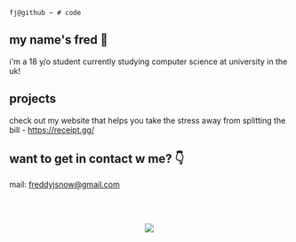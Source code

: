 ```
fj@github ~ # code
```
## my name's fred 👋
i'm a 18 y/o student currently studying computer science at university in the uk!

## projects

check out my website that helps you take the stress away from splitting the bill - https://receipt.gg/

## want to get in contact w me? 👇
mail: freddyjsnow@gmail.com

<br>
<br>

<p align="center">
  <a href="https://skillicons.dev">
    <img src="https://skillicons.dev/icons?i=git,js,ts,html,css,nodejs,react,nextjs,tailwind,java,kotlin,py,c,mongodb,mysql,redis,prisma,docker&perline=6" />
    
  </a>
</p>
